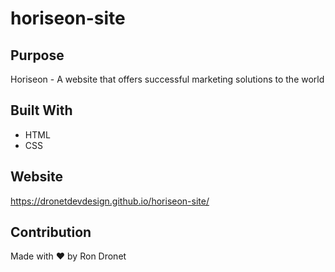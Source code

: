 # horiseon-site

## Purpose
Horiseon - A website that offers successful marketing solutions to the world

## Built With
* HTML
* CSS

## Website
https://dronetdevdesign.github.io/horiseon-site/

## Contribution
Made with ❤️ by Ron Dronet
